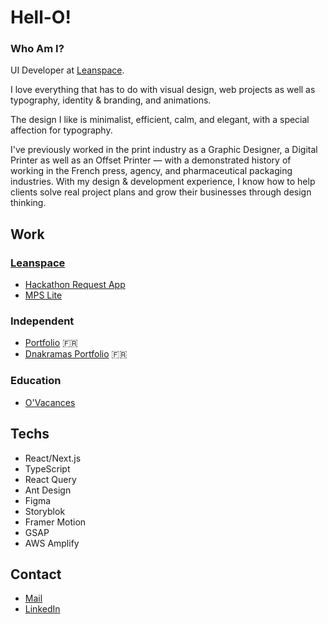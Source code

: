 # Hell-O!

### Who Am I?

UI Developer at [Leanspace](https://leanspace.io/).

I love everything that has to do with visual design, web projects as well as typography, identity & branding, and animations.

The design I like is minimalist, efficient, calm, and elegant, with a special affection for typography.

I've previously worked in the print industry as a Graphic Designer, a Digital Printer as well as an Offset Printer — with a demonstrated history of working in the French press, agency, and pharmaceutical packaging industries. With my design & development experience, I know how to help clients solve real project plans and grow their businesses through design thinking.

## Work

### [Leanspace](https://leanspace.io/)

- [Hackathon Request App](https://master.d1hk84yeel2h27.amplifyapp.com/)
- [MPS Lite](https://leanspace.io/mps-lite/)

### Independent

- [Portfolio](https://quentinbrohan.fr/) 🇫🇷
- [Dnakramas Portfolio](https://dnakramas.fr/) 🇫🇷

### Education

- [O'Vacances](https://www.behance.net/gallery/130270567/OVacances-Web-App-UIUX-Design-Development)

## Techs

- React/Next.js
- TypeScript
- React Query
- Ant Design
- Figma
- Storyblok
- Framer Motion
- GSAP
- AWS Amplify

## Contact

- [Mail](mailto:brohan.quentin@gmail.com)
- [LinkedIn](https://linkedin.com/in/quentinbrohan)

